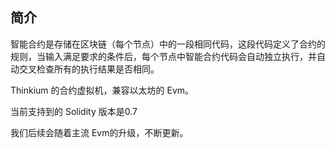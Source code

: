 ## 简介

智能合约是存储在区块链（每个节点）中的一段相同代码，这段代码定义了合约的规则，当输入满足要求的条件后，每个节点中智能合约代码会自动独立执行，并自动交叉检查所有的执行结果是否相同。



Thinkium 的合约虚拟机，兼容以太坊的 Evm。

当前支持到的 Solidity 版本是0.7

我们后续会随着主流 Evm的升级，不断更新。

